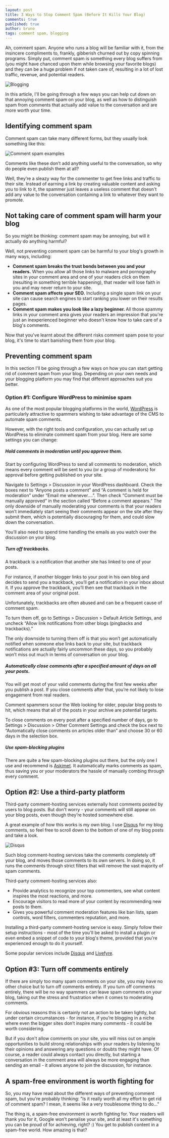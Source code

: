 ```yaml
---
layout: post
title: 3 Ways to Stop Comment Spam (Before It Kills Your Blog)
comments: true
published: true
author: bruno
tags: comment spam, blogging
---
```

Ah, comment spam. Anyone who runs a blog will be familiar with it, from the insincere compliments to, frankly, gibberish churned out by copy spinning programs. 
Simply put, comment spam is something every blog suffers from (you might have chanced upon them while browsing your favorite blogs) and they can be a huge problem if not taken care of, resulting in a lot of lost traffic, revenue, and potential readers. 

![Blogging](https://c8.staticflickr.com/8/7706/26780895343_dffa4ef0b7_c.jpg)

In this article, I'll be going through a few ways you can help cut down on that annoying comment spam on your blog, as well as how to distinguish spam from comments that actually add value to the conversation and are more worth your time. 
<!--excerpt-->
<h2>Identifying comment spam</h2>
Comment spam can take many different forms, but they usually look something like this:

![Comment spam examples](http://brunotandev.github.io/assets/comment-spam-examples.jpg)

Comments like these don’t add anything useful to the conversation, so why do people even publish them at all?

Well, they’re a sleazy way for the commenter to get free links and traffic to their site. Instead of earning a link by creating valuable content and asking you to link to it, the spammer just leaves a useless comment that doesn't add any value to the conversation containing a link to whatever they want to promote. 

<h2>Not taking care of comment spam will harm your blog</h2>
So you might be thinking: comment spam may be annoying, but will it actually do anything harmful?

Well, not preventing comment spam can be harmful to your blog's growth in many ways, including:
<ul>
<li><b>Comment spam breaks the trust bonds between you and your readers.</b> When you allow all those links to malware and pornography sites in your comment area and one of your readers click on them (resulting in something terrible happening), that reader will lose faith in you and may never return to your site.</li>
<li><b>Comment spam affects your SEO.</b> Including a single spam link on your site can cause search engines to start ranking you lower on their results pages.</li>
<li><b>Comment spam makes you look like a lazy beginner. </b>All those spammy links in your comment area gives your readers an impression that you're just an inexperienced beginner who doesn't know how to take care of a blog's comments.</li>
</ul>

Now that you've learnt about the different risks comment spam pose to your blog, it's time to start banishing them from your blog.
<h2>Preventing comment spam</h2>
In this section I'll be going through a few ways on how you can start getting rid of comment spam from your blog. Depending on your own needs and your blogging platform you may find that different approaches suit you better. 
<h3>Option #1: Configure WordPress to minimise spam</h3>
As one of the most popular blogging platforms in the world, <a href="http://wordpress.org" target="_blank">WordPress</a> is particularly attractive to spammers wishing to take advantage of the CMS to automate spam comments.

However, with the right tools and configuration, you can actually set up WordPress to eliminate comment spam from your blog. Here are some settings you can change:
<h5>Hold comments in moderation until you approve them.</h5>
Start by configuring WordPress to send all comments to moderation, which means every comment will be sent to you (or a group of moderators) for approval before getting published on your site.

Navigate to Settings > Discussion in your WordPress dashboard.
Check the boxes next to “Anyone posts a comment” and “A comment is held for moderation” under “Email me whenever….”.
Then check “Comment must be manually approved” in the section called “Before a comment appears.”
The only downside of manually moderating your comments is that your readers won’t immediately start seeing their comments appear on the site after they submit them, which is potentially discouraging for them, and could slow down the conversation.

You’ll also need to spend time handling the emails as you watch over the discussion on your blog.

<h5>Turn off trackbacks.</h5>
A trackback is a notification that another site has linked to one of your posts.

For instance, if another blogger links to your post in his own blog and decides to send you a trackback, you’ll get a notification in your inbox about it. If you approve the trackback, you’ll then see that trackback in the comment area of your original post. 

Unfortunately, trackbacks are often abused and can be a frequent cause of comment spam.

To turn them off, go to Settings > Discussion > Default Article Settings, and uncheck “Allow link notifications from other blogs (pingbacks and trackbacks).”

The only downside to turning them off is that you won’t get automatically notified when someone else links back to your site, but trackback notifications are actually fairly uncommon these days, so you probably won’t miss out much in terms of conversation on your blog.

<h5>Automatically close comments after a specified amount of days on all your posts.</h5>
You will get most of your valid comments during the first few weeks after you publish a post. If you close comments after that, you’re not likely to lose engagement from real readers.

Comment spammers scour the Web looking for older, popular blog posts to hit, which means that all of the posts in your archive are potential targets.

To close comments on every post after a specified number of days, go to Settings > Discussion > Other Comment Settings and check the box next to “Automatically close comments on articles older than” and choose 30 or 60 days in the selection box.

<h5>Use spam-blocking plugins</h5>
There are quite a few spam-blocking plugins out there, but the only one I use and recommend is <a href="http://akismet.com/" target="_blank">Askimet</a>. It automatically marks comments as spam, thus saving you or your moderators the hassle of manually combing through every comment.

<h2>Option #2: Use a third-party platform</h2>
Third-party comment-hosting services externally host comments posted by users to blog posts. But don't worry - your comments will still appear on your blog posts, even though they’re hosted somewhere else.

A great example of how this works is my own blog. I use <a href="http://disqus.com" target="_blank">Disqus</a> for my blog comments, so feel free to scroll down to the bottom of one of my blog posts and take a look.

![Disqus](http://brunotandev.github.io/assets/disqus.png)

Such blog comment-hosting services take the comments completely off your blog, and moves those comments to its own servers. In doing so, it runs the comments through strict filters that will remove the vast majority of spam comments.

Third-party comment-hosting services also:
<ul>
<li>Provide analytics to recognize your top commenters, see what content inspires the most reactions, and more.</li>
<li>Encourage visitors to read more of your content by recommending new posts to them.</li>
<li>Gives you powerful comment moderation features like ban lists, spam controls, word filters, commenters reputation, and more. </li>
</ul>

Installing a third-party comment-hosting service is easy. Simply follow their setup instructions - most of the time you'll be asked to install a plugin or even embed a snippet of code to your blog's theme, provided that you're experienced enough to do it yourself.

Some popular services include <a href="http://disqus.com" target="_blank">Disqus</a> and <a href="http://web.livefyre.com" target="_blank">Livefyre</a>.

<h2>Option #3: Turn off comments entirely</h2>
If there are simply too many spam comments on your site, you may have no other choice but to turn off comments entirely. If you turn off comments entirely, there will be no way spammers can leave spam comments on your blog, taking out the stress and frustration when it comes to moderating comments.

For obvious reasons this is certainly not an action to be taken lightly, but under certain circumstances - for instance, if you’re blogging in a niche where even the bigger sites don’t inspire many comments - it could be worth considering.

But if you don't allow comments on your site, you will miss out on ample opportunities to build strong relationships with your readers by listening to their opinions and answering any questions or doubts they might have. Of course, a reader could always contact you directly, but starting a conversation in the comment area will always be more engaging than sending an email - it allows anyone to join the discussion, for instance.

<h2>A spam-free environment is worth fighting for</h2>
So, you may have read about the different ways of preventing comment spam, but you're probably thinking: "Is it really worth all my effort to get rid of comment spam? I mean, it seems like a very troublesome thing to do..."

The thing is, a spam-free environment *is* worth fighting for. Your readers will thank you for it, Google won't penalise your site, and at least it's something you can be proud of for achieving, right? :) You get to publish content in a spam-free world. How amazing is that?
